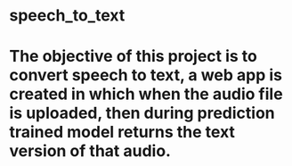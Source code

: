 # speech_to_text
# The objective of this project is to convert speech to text, a web app is created in which when the audio file is uploaded, then during prediction trained model returns the text version of that audio. 
